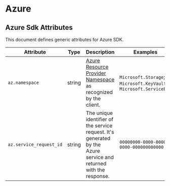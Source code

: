 <!--- Hugo front matter used to generate the website version of this page:
--->

<!-- NOTE: THIS FILE IS AUTOGENERATED. DO NOT EDIT BY HAND. -->
<!-- see templates/registry/markdown/attribute_namespace.md.j2 -->

# Azure

## Azure Sdk Attributes

This document defines generic attributes for Azure SDK.

| Attribute               | Type   | Description                                                                                                                                                             | Examples                                                          | Stability                                                        |
| ----------------------- | ------ | ----------------------------------------------------------------------------------------------------------------------------------------------------------------------- | ----------------------------------------------------------------- | ---------------------------------------------------------------- |
| `az.namespace`          | string | [Azure Resource Provider Namespace](https://learn.microsoft.com/azure/azure-resource-manager/management/azure-services-resource-providers) as recognized by the client. | `Microsoft.Storage`; `Microsoft.KeyVault`; `Microsoft.ServiceBus` | ![Experimental](https://img.shields.io/badge/-experimental-blue) |
| `az.service_request_id` | string | The unique identifier of the service request. It's generated by the Azure service and returned with the response.                                                       | `00000000-0000-0000-0000-000000000000`                            | ![Experimental](https://img.shields.io/badge/-experimental-blue) |
